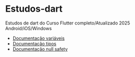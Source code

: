 # Estudos-dart
Estudos de dart do  Curso Flutter completo/Atualizado 2025 Android/iOS/Windows

- [Documentação variáveis](https://dart.dev/language/variables)
- [Documentação tipos](https://dart.dev/language/built-in-types)
- [Documentação null safety](https://dart.dev/null-safety/understanding-null-safety)